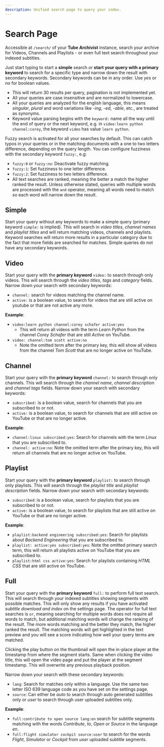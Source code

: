 ```yaml
---
description: Unified search page to query your index.
---
```


# Search Page
Accessible at `/search/` of your **Tube Archivist** instance, search your archive for Videos, Channels and Playlists - or even full text search throughout your indexed subtitles.

Just start typing to start a **simple** search *or* **start your query with a primary keyword** to search for a specific type and narrow down the result with secondary keywords. Secondary keywords can be in any order. Use *yes* or *no* for boolean values.

- This will return 30 results per query, pagination is not implemented yet.
- All your queries are case insensitive and are normalized to lowercase.
- All your queries are analyzed for the english language, this means *singular*, *plural* and word variations like *-ing*, *-ed*, *-able*, etc., are treated as synonyms.
- Keyword value parsing begins with the `keyword:` name all the way until the end of query or the next keyword, e.g. in `video:learn python channel:corey`, the keyword `video` has value `learn python`.

Fuzzy search is activated for all your searches by default. This can catch typos in your queries or in the matching documents with a one to two letters difference, depending on the query length. You can configure fuzziness with the secondary keyword `fuzzy:`, e.g:

  - `fuzzy:0` or `fuzzy:no`: Deactivate fuzzy matching.
  - `fuzzy:1`: Set fuzziness to one letter difference.
  - `fuzzy:2`: Set fuzziness to two letters difference.
- All text searches are ranked, meaning the better a match the higher ranked the result. Unless otherwise stated, queries with multiple words are processed with the `and` operator, meaning all words need to match so each word will narrow down the result.

## Simple
Start your query without any keywords to make a simple query (primary keyword `simple:` is implied). This will search in *video titles*, *channel names* and *playlist titles* and will return matching videos, channels and playlists. Keyword searches will return more results in a particular category due to the fact that more fields are searched for matches. Simple queries do not have any secondary keywords.

## Video
Start your query with the **primary keyword** `video:` to search through only videos. This will search through the *video titles*, *tags* and *category* fields. Narrow down your search with secondary keywords:

- `channel:` search for videos matching the channel name.
- `active:` is a boolean value, to search for videos that are still active on youtube or that are not active any more.

**Example**:

- `video:learn python channel:corey schafer active:yes`
    - This will return all videos with the term *Learn Python* from the channel *Corey Schafer* that are still *Active* on YouTube.
- `video: channel:tom scott active:no`
    - Note the omitted term after the primary key, this will show all videos from the channel *Tom Scott* that are no longer active on YouTube.

## Channel
Start your query with the **primary keyword** `channel:` to search through only channels. This will search through the *channel name*, *channel description* and *channel tags* fields. Narrow down your search with secondary keywords:

- `subscribed:` is a boolean value, search for channels that you are subscribed to or not.
- `active:` is a boolean value, to search for channels that are still active on YouTube or that are no longer active.

**Example**:

- `channel:linux subscribed:yes`: Search for channels with the term *Linux* that you are subscribed to.
- `channel: active:no`: Note the omitted term after the primary key, this will return all channels that are no longer active on YouTube.

## Playlist
Start your query with the **primary keyword** `playlist:` to search through only playlists. This will search through the *playlist title* and *playlist description* fields. Narrow down your search with secondary keywords:

- `subscribed`: is a boolean value, search for playlists that you are subscribed to or not.
- `active:` is a boolean value, to search for playlists that are still active on YouTube or that are no longer active.

**Example**:

- `playlist:backend engineering subscribed:yes`: Search for playlists about *Backend Engineering* that you are subscribed to.
- `playlist: active:yes subscribed:yes`: Note the omitted primary search term, this will return all playlists active on YouTube that you are subscribed to.
- `playlist:html css active:yes`: Search for playlists containing *HTML CSS* that are still active on YouTube.

## Full
Start your query with the **primary keyword** `full:` to perform full text search. This will search through your indexed subtitles showing segments with possible matches. This will only show any results if you have activated *subtitle download and index* on the settings page. The operator for full text searches is `or`, meaning searching for multiple words does not require all words to match, but additional matching words will change the ranking of the result. The more words matching and the better they match, the higher ranked the result. The matching words will get highlighted in the text preview and you will see a score indicating how well your query terms are matched.

Clicking the play button on the thumbnail will open the in-place player at the timestamp from where the segment starts. Same when clicking the video title, this will open the video page and put the player at the segment timestamp. This will overwrite any previous playback position.

Narrow down your search with these secondary keywords:

- `lang`: Search for matches only within a language. Use the same two letter ISO 639 language code as you have set on the settings page.
- `source`: Can either be *auto* to search through auto generated subtitles only or *user* to search through user uploaded subtitles only.

**Example**:

- `full:contribute to open source lang:en` search for subtitle segments matching with the words *Contribute*, *to*, *Open* or *Source* in the language *en*.
- `full:flight simulator cockpit source:user` to search for the words *Flight*, *Simulator* or *Cockpit* from *user* uploaded subtitle segments.
